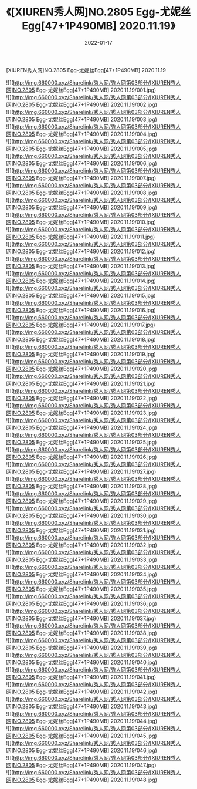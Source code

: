 ﻿---
layout: post
title:  《[XIUREN秀人网]NO.2805 Egg-尤妮丝Egg[47+1P490MB] 2020.11.19》
date:   2022-01-17
img: http://img.660000.xyz/Sharelink/秀人网/秀人网第03部分/[XIUREN秀人网]NO.2805 Egg-尤妮丝Egg[47+1P490MB] 2020.11.19/000.jpg
categories: [美女, 清纯, 唯美]
---

[XIUREN秀人网]NO.2805 Egg-尤妮丝Egg[47+1P490MB] 2020.11.19

 ![](http://img.660000.xyz/Sharelink/秀人网/秀人网第03部分/[XIUREN秀人网]NO.2805 Egg-尤妮丝Egg[47+1P490MB] 2020.11.19/001.jpg) <br>![](http://img.660000.xyz/Sharelink/秀人网/秀人网第03部分/[XIUREN秀人网]NO.2805 Egg-尤妮丝Egg[47+1P490MB] 2020.11.19/002.jpg) <br>![](http://img.660000.xyz/Sharelink/秀人网/秀人网第03部分/[XIUREN秀人网]NO.2805 Egg-尤妮丝Egg[47+1P490MB] 2020.11.19/003.jpg) <br>![](http://img.660000.xyz/Sharelink/秀人网/秀人网第03部分/[XIUREN秀人网]NO.2805 Egg-尤妮丝Egg[47+1P490MB] 2020.11.19/004.jpg) <br>![](http://img.660000.xyz/Sharelink/秀人网/秀人网第03部分/[XIUREN秀人网]NO.2805 Egg-尤妮丝Egg[47+1P490MB] 2020.11.19/005.jpg) <br>![](http://img.660000.xyz/Sharelink/秀人网/秀人网第03部分/[XIUREN秀人网]NO.2805 Egg-尤妮丝Egg[47+1P490MB] 2020.11.19/006.jpg) <br>![](http://img.660000.xyz/Sharelink/秀人网/秀人网第03部分/[XIUREN秀人网]NO.2805 Egg-尤妮丝Egg[47+1P490MB] 2020.11.19/007.jpg) <br>![](http://img.660000.xyz/Sharelink/秀人网/秀人网第03部分/[XIUREN秀人网]NO.2805 Egg-尤妮丝Egg[47+1P490MB] 2020.11.19/008.jpg) <br>![](http://img.660000.xyz/Sharelink/秀人网/秀人网第03部分/[XIUREN秀人网]NO.2805 Egg-尤妮丝Egg[47+1P490MB] 2020.11.19/009.jpg) <br>![](http://img.660000.xyz/Sharelink/秀人网/秀人网第03部分/[XIUREN秀人网]NO.2805 Egg-尤妮丝Egg[47+1P490MB] 2020.11.19/010.jpg) <br>![](http://img.660000.xyz/Sharelink/秀人网/秀人网第03部分/[XIUREN秀人网]NO.2805 Egg-尤妮丝Egg[47+1P490MB] 2020.11.19/011.jpg) <br>![](http://img.660000.xyz/Sharelink/秀人网/秀人网第03部分/[XIUREN秀人网]NO.2805 Egg-尤妮丝Egg[47+1P490MB] 2020.11.19/012.jpg) <br>![](http://img.660000.xyz/Sharelink/秀人网/秀人网第03部分/[XIUREN秀人网]NO.2805 Egg-尤妮丝Egg[47+1P490MB] 2020.11.19/013.jpg) <br>![](http://img.660000.xyz/Sharelink/秀人网/秀人网第03部分/[XIUREN秀人网]NO.2805 Egg-尤妮丝Egg[47+1P490MB] 2020.11.19/014.jpg) <br>![](http://img.660000.xyz/Sharelink/秀人网/秀人网第03部分/[XIUREN秀人网]NO.2805 Egg-尤妮丝Egg[47+1P490MB] 2020.11.19/015.jpg) <br>![](http://img.660000.xyz/Sharelink/秀人网/秀人网第03部分/[XIUREN秀人网]NO.2805 Egg-尤妮丝Egg[47+1P490MB] 2020.11.19/016.jpg) <br>![](http://img.660000.xyz/Sharelink/秀人网/秀人网第03部分/[XIUREN秀人网]NO.2805 Egg-尤妮丝Egg[47+1P490MB] 2020.11.19/017.jpg) <br>![](http://img.660000.xyz/Sharelink/秀人网/秀人网第03部分/[XIUREN秀人网]NO.2805 Egg-尤妮丝Egg[47+1P490MB] 2020.11.19/018.jpg) <br>![](http://img.660000.xyz/Sharelink/秀人网/秀人网第03部分/[XIUREN秀人网]NO.2805 Egg-尤妮丝Egg[47+1P490MB] 2020.11.19/019.jpg) <br>![](http://img.660000.xyz/Sharelink/秀人网/秀人网第03部分/[XIUREN秀人网]NO.2805 Egg-尤妮丝Egg[47+1P490MB] 2020.11.19/020.jpg) <br>![](http://img.660000.xyz/Sharelink/秀人网/秀人网第03部分/[XIUREN秀人网]NO.2805 Egg-尤妮丝Egg[47+1P490MB] 2020.11.19/021.jpg) <br>![](http://img.660000.xyz/Sharelink/秀人网/秀人网第03部分/[XIUREN秀人网]NO.2805 Egg-尤妮丝Egg[47+1P490MB] 2020.11.19/022.jpg) <br>![](http://img.660000.xyz/Sharelink/秀人网/秀人网第03部分/[XIUREN秀人网]NO.2805 Egg-尤妮丝Egg[47+1P490MB] 2020.11.19/023.jpg) <br>![](http://img.660000.xyz/Sharelink/秀人网/秀人网第03部分/[XIUREN秀人网]NO.2805 Egg-尤妮丝Egg[47+1P490MB] 2020.11.19/024.jpg) <br>![](http://img.660000.xyz/Sharelink/秀人网/秀人网第03部分/[XIUREN秀人网]NO.2805 Egg-尤妮丝Egg[47+1P490MB] 2020.11.19/025.jpg) <br>![](http://img.660000.xyz/Sharelink/秀人网/秀人网第03部分/[XIUREN秀人网]NO.2805 Egg-尤妮丝Egg[47+1P490MB] 2020.11.19/026.jpg) <br>![](http://img.660000.xyz/Sharelink/秀人网/秀人网第03部分/[XIUREN秀人网]NO.2805 Egg-尤妮丝Egg[47+1P490MB] 2020.11.19/027.jpg) <br>![](http://img.660000.xyz/Sharelink/秀人网/秀人网第03部分/[XIUREN秀人网]NO.2805 Egg-尤妮丝Egg[47+1P490MB] 2020.11.19/028.jpg) <br>![](http://img.660000.xyz/Sharelink/秀人网/秀人网第03部分/[XIUREN秀人网]NO.2805 Egg-尤妮丝Egg[47+1P490MB] 2020.11.19/029.jpg) <br>![](http://img.660000.xyz/Sharelink/秀人网/秀人网第03部分/[XIUREN秀人网]NO.2805 Egg-尤妮丝Egg[47+1P490MB] 2020.11.19/030.jpg) <br>![](http://img.660000.xyz/Sharelink/秀人网/秀人网第03部分/[XIUREN秀人网]NO.2805 Egg-尤妮丝Egg[47+1P490MB] 2020.11.19/031.jpg) <br>![](http://img.660000.xyz/Sharelink/秀人网/秀人网第03部分/[XIUREN秀人网]NO.2805 Egg-尤妮丝Egg[47+1P490MB] 2020.11.19/032.jpg) <br>![](http://img.660000.xyz/Sharelink/秀人网/秀人网第03部分/[XIUREN秀人网]NO.2805 Egg-尤妮丝Egg[47+1P490MB] 2020.11.19/033.jpg) <br>![](http://img.660000.xyz/Sharelink/秀人网/秀人网第03部分/[XIUREN秀人网]NO.2805 Egg-尤妮丝Egg[47+1P490MB] 2020.11.19/034.jpg) <br>![](http://img.660000.xyz/Sharelink/秀人网/秀人网第03部分/[XIUREN秀人网]NO.2805 Egg-尤妮丝Egg[47+1P490MB] 2020.11.19/035.jpg) <br>![](http://img.660000.xyz/Sharelink/秀人网/秀人网第03部分/[XIUREN秀人网]NO.2805 Egg-尤妮丝Egg[47+1P490MB] 2020.11.19/036.jpg) <br>![](http://img.660000.xyz/Sharelink/秀人网/秀人网第03部分/[XIUREN秀人网]NO.2805 Egg-尤妮丝Egg[47+1P490MB] 2020.11.19/037.jpg) <br>![](http://img.660000.xyz/Sharelink/秀人网/秀人网第03部分/[XIUREN秀人网]NO.2805 Egg-尤妮丝Egg[47+1P490MB] 2020.11.19/038.jpg) <br>![](http://img.660000.xyz/Sharelink/秀人网/秀人网第03部分/[XIUREN秀人网]NO.2805 Egg-尤妮丝Egg[47+1P490MB] 2020.11.19/039.jpg) <br>![](http://img.660000.xyz/Sharelink/秀人网/秀人网第03部分/[XIUREN秀人网]NO.2805 Egg-尤妮丝Egg[47+1P490MB] 2020.11.19/040.jpg) <br>![](http://img.660000.xyz/Sharelink/秀人网/秀人网第03部分/[XIUREN秀人网]NO.2805 Egg-尤妮丝Egg[47+1P490MB] 2020.11.19/041.jpg) <br>![](http://img.660000.xyz/Sharelink/秀人网/秀人网第03部分/[XIUREN秀人网]NO.2805 Egg-尤妮丝Egg[47+1P490MB] 2020.11.19/042.jpg) <br>![](http://img.660000.xyz/Sharelink/秀人网/秀人网第03部分/[XIUREN秀人网]NO.2805 Egg-尤妮丝Egg[47+1P490MB] 2020.11.19/043.jpg) <br>![](http://img.660000.xyz/Sharelink/秀人网/秀人网第03部分/[XIUREN秀人网]NO.2805 Egg-尤妮丝Egg[47+1P490MB] 2020.11.19/044.jpg) <br>![](http://img.660000.xyz/Sharelink/秀人网/秀人网第03部分/[XIUREN秀人网]NO.2805 Egg-尤妮丝Egg[47+1P490MB] 2020.11.19/045.jpg) <br>![](http://img.660000.xyz/Sharelink/秀人网/秀人网第03部分/[XIUREN秀人网]NO.2805 Egg-尤妮丝Egg[47+1P490MB] 2020.11.19/046.jpg) <br>![](http://img.660000.xyz/Sharelink/秀人网/秀人网第03部分/[XIUREN秀人网]NO.2805 Egg-尤妮丝Egg[47+1P490MB] 2020.11.19/047.jpg) <br>![](http://img.660000.xyz/Sharelink/秀人网/秀人网第03部分/[XIUREN秀人网]NO.2805 Egg-尤妮丝Egg[47+1P490MB] 2020.11.19/048.jpg) <br>